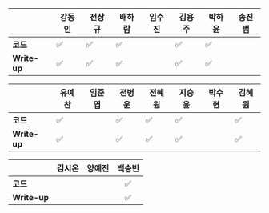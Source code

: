 |              | 강동인 |        전상규      | 배하람 | 임수진 | 김용주| 박하윤 | 송진범 |
| ------------ | ------ | ----------------- | ------ | ------ | ------ | ------ | ------ |
| **코드**     |:white_check_mark:|:white_check_mark:| :white_check_mark: |  |:white_check_mark:| :white_check_mark:    |        |
| **Write-up** |:white_check_mark:|:white_check_mark:| :white_check_mark: |        |:white_check_mark:|   :white_check_mark:      |        |

|              | 유예찬 | 임준엽 | 전병운 | 전혜원 | 지승윤 | 박수현 | 김혜원 |
| ------------ | ------ | ------ | ------ | ------ | ------ | ------ | ------ |
| **코드**     | :white_check_mark: |  | :white_check_mark: |:white_check_mark:|:white_check_mark:|  |:white_check_mark:|        ||
| **Write-up** | :white_check_mark: |  | :white_check_mark: |:white_check_mark:|:white_check_mark:|        |:white_check_mark:|        ||

|              | 김시온 | 양예진 | 백승빈 |
| ------------ | :----: | :----: | :----: |
| **코드**     |||:white_check_mark:|
| **Write-up** |||:white_check_mark:|

